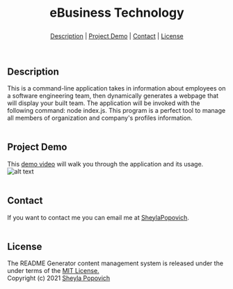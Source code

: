 # <p align="center"> eBusiness Technology</p>

<p align="center">
<a href="#description">Description</a> |
<a href="#projectm demo">Project Demo</a> |
<a href="#contact">Contact</a> |
<a href="#license">License</a>
</p>
<br>

## **Description**
This is a command-line application takes in information about employees on a software engineering team, then dynamically generates a webpage that will display your built team. The application will be invoked with the following command: node index.js. This program is a perfect tool to manage all members of organization and company's profiles information.
<br>
<br>

## **Project Demo** 
This [demo video](https://drive.google.com/file/d/1ywm0i0hCYWGoOBOJTJFxC3uHiBi6s-XQ/view?usp=sharing) will walk you through the application and its usage.
![alt text](https://user-images.githubusercontent.com/84256748/132050856-1e175010-b43e-4669-a615-4a3f29ece45e.png)
<br>
<br>

## **Contact**
If you want to contact me you can email me at [SheylaPopovich](mailto:sheylapopovich@gmail.com).
<br>
<br>

## **License**
The README Generator content management system is released under the under terms of the [MIT License.](https://github.com/SheylaPopovich/README-generator/blob/main/LICENSE)
<br>Copyright (c) 2021 [Sheyla Popovich](https://github.com/SheylaPopovich)
<br>
